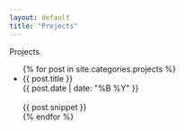 ```yaml
---
layout: default
title: "Projects"
---
```


<div id="home" class="content">
	<div class="page-title">
  	Projects
	</div>
  <ul class="post-list">
    {% for post in site.categories.projects %}
			<li class="post-li" onclick="window.location='{{ post.url }}';">
				<div class="pl-title">
					{{ post.title }}
				</div>
				<div class="pl-date">
					{{ post.date | date: "%B %Y" }}
				</div>
				<br>	
				<div class="pl-snippet">
					{{ post.snippet }}
				</div>
			</li>
    {% endfor %}
  </ul>
</div>
